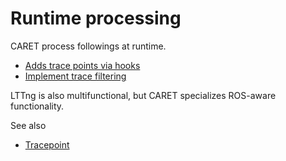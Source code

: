 # Runtime processing

CARET process followings at runtime.

- [Adds trace points via hooks](./hook.md)
- [Implement trace filtering](./tracepoint_filtering.md)

LTTng is also multifunctional, but CARET specializes ROS-aware functionality.

See also

- [Tracepoint](../trace_points/)
